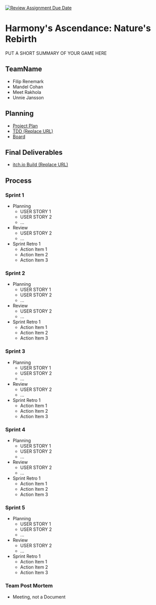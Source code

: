 [![Review Assignment Due Date](https://classroom.github.com/assets/deadline-readme-button-24ddc0f5d75046c5622901739e7c5dd533143b0c8e959d652212380cedb1ea36.svg)](https://classroom.github.com/a/UXPWzrRN)
# Harmony's Ascendance: Nature's Rebirth

PUT A SHORT SUMMARY OF YOUR GAME HERE

## TeamName
- Filip Renemark
- Mandel Cohan
- Meet Rakhola
- Unnie Jansson

## Planning
- [Project Plan](https://miro.com/app/board/uXjVNO2nCFM)
- [TDD (Replace URL)](https://docs.google.com)
- [Board ](https://trello.com/b/CZAInfq1/epic)

## Final Deliverables
- [itch.io Build (Replace URL)](https://itch.io)

## Process

### Sprint 1

- Planning
  - USER STORY 1
  - USER STORY 2
  - ...
- Review
  - USER STORY 2
  - ...
- Sprint Retro 1
  - Action Item 1
  - Action Item 2
  - Action Item 3

### Sprint 2

- Planning
  - USER STORY 1
  - USER STORY 2
  - ...
- Review
  - USER STORY 2
  - ...
- Sprint Retro 1
  - Action Item 1
  - Action Item 2
  - Action Item 3

### Sprint 3

- Planning
  - USER STORY 1
  - USER STORY 2
  - ...
- Review
  - USER STORY 2
  - ...
- Sprint Retro 1
  - Action Item 1
  - Action Item 2
  - Action Item 3

### Sprint 4

- Planning
  - USER STORY 1
  - USER STORY 2
  - ...
- Review
  - USER STORY 2
  - ...
- Sprint Retro 1
  - Action Item 1
  - Action Item 2
  - Action Item 3

### Sprint 5

- Planning
  - USER STORY 1
  - USER STORY 2
  - ...
- Review
  - USER STORY 2
  - ...
- Sprint Retro 1
  - Action Item 1
  - Action Item 2
  - Action Item 3
 
### Team Post Mortem
- Meeting, not a Document
